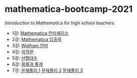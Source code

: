 # mathematica-bootcamp-2021
Introduction to Mathematica for high school teachers

 * 1강: [Mathematica 인터페이스](mathematica_bootcamp_1.nb)
 * 2강: [Mathematica 입출력](mathematica_bootcamp_2.nb)
 * 3강: [Wolfram 언어](mathematica_bootcamp_3.nb)
 * 4강: [미적분](mathematica_bootcamp_4.nb)
 * 5강: [선형대수](mathematica_bootcamp_5.nb)
 * 6강: [확률과 통계](mathematica_bootcamp_6.nb)
 * 7강: [문제풀이 1](problem-set-1.nb) [문제풀이 2](problem-set-2.nb) [문제풀이 3](problem-set-3.nb)